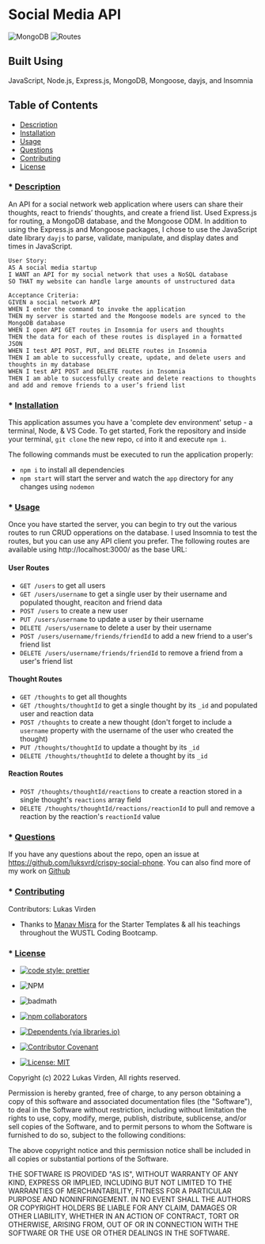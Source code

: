 # Social Media API

![MongoDB](https://github.com/luksvrd/crispy-social-phone/tree/main/img/MongoDB.jpg)
![Routes](https://github.com/luksvrd/crispy-social-phone/tree/main/img/Routes.jpg)

## Built Using

JavaScript, Node.js, Express.js, MongoDB, Mongoose, dayjs, and Insomnia

## Table of Contents

- [Description](#description)
- [Installation](#installation)
- [Usage](#usage)
- [Questions](#questions)
- [Contributing](#contributing)
- [License](#license)

### \* [Description](#description)

An API for a social network web application where users can share their thoughts, react to friends’ thoughts, and create a friend list. Used Express.js for routing, a MongoDB database, and the Mongoose ODM. In addition to using the Express.js and Mongoose packages, I chose to use the JavaScript date library `dayjs` to parse, validate, manipulate, and display dates and times in JavaScript.

```
User Story:
AS A social media startup
I WANT an API for my social network that uses a NoSQL database
SO THAT my website can handle large amounts of unstructured data

Acceptance Criteria:
GIVEN a social network API
WHEN I enter the command to invoke the application
THEN my server is started and the Mongoose models are synced to the MongoDB database
WHEN I open API GET routes in Insomnia for users and thoughts
THEN the data for each of these routes is displayed in a formatted JSON
WHEN I test API POST, PUT, and DELETE routes in Insomnia
THEN I am able to successfully create, update, and delete users and thoughts in my database
WHEN I test API POST and DELETE routes in Insomnia
THEN I am able to successfully create and delete reactions to thoughts and add and remove friends to a user’s friend list

```

### \* [Installation](#installation)

This application assumes you have a 'complete dev environment' setup - a terminal, Node, & VS Code. To get started, Fork the repository and inside your terminal, `git clone` the new repo, `cd` into it and execute `npm i`.

The following commands must be executed to run the application properly:

- `npm i` to install all dependencies
- `npm start` will start the server and watch the `app` directory for any changes using `nodemon`

### \* [Usage](#usage)

Once you have started the server, you can begin to try out the various routes to run CRUD opperations on the database. I used Insomnia to test the routes, but you can use any API client you prefer. The following routes are available using http://localhost:3000/ as the base URL:

#### User Routes

- `GET /users` to get all users
- `GET /users/username` to get a single user by their username and populated thought, reaciton and friend data
- `POST /users` to create a new user
- `PUT /users/username` to update a user by their username
- `DELETE /users/username` to delete a user by their username
- `POST /users/username/friends/friendId` to add a new friend to a user's friend list
- `DELETE /users/username/friends/friendId` to remove a friend from a user's friend list

#### Thought Routes

- `GET /thoughts` to get all thoughts
- `GET /thoughts/thoughtId` to get a single thought by its `_id` and populated user and reaction data
- `POST /thoughts` to create a new thought (don't forget to include a `username` property with the username of the user who created the thought)
- `PUT /thoughts/thoughtId` to update a thought by its `_id`
- `DELETE /thoughts/thoughtId` to delete a thought by its `_id`

#### Reaction Routes

- `POST /thoughts/thoughtId/reactions` to create a reaction stored in a single thought's `reactions` array field
- `DELETE /thoughts/thoughtId/reactions/reactionId` to pull and remove a reaction by the reaction's `reactionId` value

### \* [Questions](#questions)

If you have any questions about the repo, open an issue at https://github.com/luksvrd/crispy-social-phone. You can also find more of my work on [Github](https://github.com/luksvrd)

### \* [Contributing](#contributing)

Contributors: Lukas Virden

- Thanks to [Manav Misra](https://github.com/manavm1990/html-css-practice) for the Starter Templates & all his teachings throughout the WUSTL Coding Bootcamp.

### \* [License](#license)

- [![code style: prettier](https://img.shields.io/badge/code_style-prettier-ff69b4.svg?style=flat-square)](https://github.com/prettier/prettier)
- ![NPM](https://img.shields.io/npm/l/inquirer?style=plastic)
- ![badmath](https://img.shields.io/github/languages/top/lernantino/badmath)
- [![npm collaborators](https://img.shields.io/npm/collaborators/inquirer)](https://www.npmjs.com/package/inquirer)
- [![Dependents (via libraries.io)](https://img.shields.io/librariesio/dependents/npm/inquirer)](https://www.npmjs.com/package/inquirer)
- [![Contributor Covenant](https://img.shields.io/badge/Contributor%20Covenant-2.1-4baaaa.svg)](code_of_conduct.md)

- [![License: MIT](https://img.shields.io/badge/License-MIT-yellow.svg)](https://opensource.org/licenses/MIT)

Copyright (c) 2022 Lukas Virden, All rights reserved.

Permission is hereby granted, free of charge, to any person obtaining a copy of this software and associated documentation files (the "Software"), to deal in the Software without restriction, including without limitation the rights to use, copy, modify, merge, publish, distribute, sublicense, and/or sell copies of the Software, and to permit persons to whom the Software is furnished to do so, subject to the following conditions:

The above copyright notice and this permission notice shall be included in all copies or substantial portions of the Software.

THE SOFTWARE IS PROVIDED "AS IS", WITHOUT WARRANTY OF ANY KIND, EXPRESS OR IMPLIED, INCLUDING BUT NOT LIMITED TO THE WARRANTIES OF MERCHANTABILITY, FITNESS FOR A PARTICULAR PURPOSE AND NONINFRINGEMENT. IN NO EVENT SHALL THE AUTHORS OR COPYRIGHT HOLDERS BE LIABLE FOR ANY CLAIM, DAMAGES OR OTHER LIABILITY, WHETHER IN AN ACTION OF CONTRACT, TORT OR OTHERWISE, ARISING FROM, OUT OF OR IN CONNECTION WITH THE SOFTWARE OR THE USE OR OTHER DEALINGS IN THE SOFTWARE.
